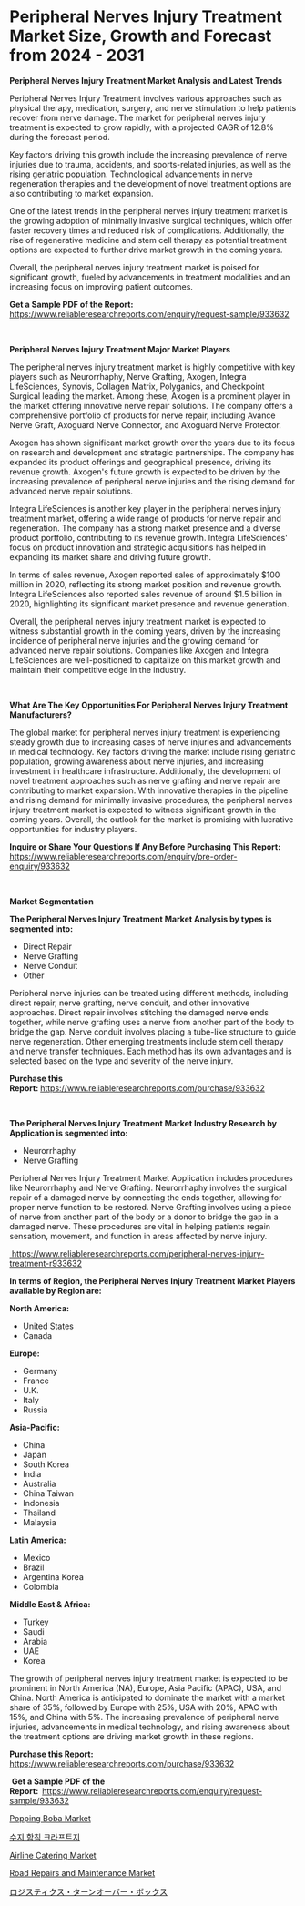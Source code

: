 <p><h1>Peripheral Nerves Injury Treatment Market Size, Growth and Forecast from 2024 - 2031</h1></p><p><strong>Peripheral Nerves Injury Treatment Market Analysis and Latest Trends</strong></p>
<p><p>Peripheral Nerves Injury Treatment involves various approaches such as physical therapy, medication, surgery, and nerve stimulation to help patients recover from nerve damage. The market for peripheral nerves injury treatment is expected to grow rapidly, with a projected CAGR of 12.8% during the forecast period. </p><p>Key factors driving this growth include the increasing prevalence of nerve injuries due to trauma, accidents, and sports-related injuries, as well as the rising geriatric population. Technological advancements in nerve regeneration therapies and the development of novel treatment options are also contributing to market expansion.</p><p>One of the latest trends in the peripheral nerves injury treatment market is the growing adoption of minimally invasive surgical techniques, which offer faster recovery times and reduced risk of complications. Additionally, the rise of regenerative medicine and stem cell therapy as potential treatment options are expected to further drive market growth in the coming years.</p><p>Overall, the peripheral nerves injury treatment market is poised for significant growth, fueled by advancements in treatment modalities and an increasing focus on improving patient outcomes.</p></p>
<p><strong>Get a Sample PDF of the Report:&nbsp;</strong> <a href="https://www.reliableresearchreports.com/enquiry/request-sample/933632">https://www.reliableresearchreports.com/enquiry/request-sample/933632</a></p>
<p>&nbsp;</p>
<p><strong>Peripheral Nerves Injury Treatment Major Market Players</strong></p>
<p><p>The peripheral nerves injury treatment market is highly competitive with key players such as Neurorrhaphy, Nerve Grafting, Axogen, Integra LifeSciences, Synovis, Collagen Matrix, Polyganics, and Checkpoint Surgical leading the market. Among these, Axogen is a prominent player in the market offering innovative nerve repair solutions. The company offers a comprehensive portfolio of products for nerve repair, including Avance Nerve Graft, Axoguard Nerve Connector, and Axoguard Nerve Protector.</p><p>Axogen has shown significant market growth over the years due to its focus on research and development and strategic partnerships. The company has expanded its product offerings and geographical presence, driving its revenue growth. Axogen's future growth is expected to be driven by the increasing prevalence of peripheral nerve injuries and the rising demand for advanced nerve repair solutions.</p><p>Integra LifeSciences is another key player in the peripheral nerves injury treatment market, offering a wide range of products for nerve repair and regeneration. The company has a strong market presence and a diverse product portfolio, contributing to its revenue growth. Integra LifeSciences' focus on product innovation and strategic acquisitions has helped in expanding its market share and driving future growth.</p><p>In terms of sales revenue, Axogen reported sales of approximately $100 million in 2020, reflecting its strong market position and revenue growth. Integra LifeSciences also reported sales revenue of around $1.5 billion in 2020, highlighting its significant market presence and revenue generation.</p><p>Overall, the peripheral nerves injury treatment market is expected to witness substantial growth in the coming years, driven by the increasing incidence of peripheral nerve injuries and the growing demand for advanced nerve repair solutions. Companies like Axogen and Integra LifeSciences are well-positioned to capitalize on this market growth and maintain their competitive edge in the industry.</p></p>
<p>&nbsp;</p>
<p><strong>What Are The Key Opportunities For Peripheral Nerves Injury Treatment Manufacturers?</strong></p>
<p><p>The global market for peripheral nerves injury treatment is experiencing steady growth due to increasing cases of nerve injuries and advancements in medical technology. Key factors driving the market include rising geriatric population, growing awareness about nerve injuries, and increasing investment in healthcare infrastructure. Additionally, the development of novel treatment approaches such as nerve grafting and nerve repair are contributing to market expansion. With innovative therapies in the pipeline and rising demand for minimally invasive procedures, the peripheral nerves injury treatment market is expected to witness significant growth in the coming years. Overall, the outlook for the market is promising with lucrative opportunities for industry players.</p></p>
<p><strong>Inquire or Share Your Questions If Any Before Purchasing This Report:</strong> <a href="https://www.reliableresearchreports.com/enquiry/pre-order-enquiry/933632">https://www.reliableresearchreports.com/enquiry/pre-order-enquiry/933632</a></p>
<p>&nbsp;</p>
<p><strong>Market Segmentation</strong></p>
<p><strong>The Peripheral Nerves Injury Treatment Market Analysis by types is segmented into:</strong></p>
<p><ul><li>Direct Repair</li><li>Nerve Grafting</li><li>Nerve Conduit</li><li>Other</li></ul></p>
<p><p>Peripheral nerve injuries can be treated using different methods, including direct repair, nerve grafting, nerve conduit, and other innovative approaches. Direct repair involves stitching the damaged nerve ends together, while nerve grafting uses a nerve from another part of the body to bridge the gap. Nerve conduit involves placing a tube-like structure to guide nerve regeneration. Other emerging treatments include stem cell therapy and nerve transfer techniques. Each method has its own advantages and is selected based on the type and severity of the nerve injury.</p></p>
<p><strong>Purchase this Report:&nbsp;</strong><a href="https://www.reliableresearchreports.com/purchase/933632">https://www.reliableresearchreports.com/purchase/933632</a></p>
<p>&nbsp;</p>
<p><strong>The Peripheral Nerves Injury Treatment Market Industry Research by Application is segmented into:</strong></p>
<p><ul><li>Neurorrhaphy</li><li>Nerve Grafting</li></ul></p>
<p><p>Peripheral Nerves Injury Treatment Market Application includes procedures like Neurorrhaphy and Nerve Grafting. Neurorrhaphy involves the surgical repair of a damaged nerve by connecting the ends together, allowing for proper nerve function to be restored. Nerve Grafting involves using a piece of nerve from another part of the body or a donor to bridge the gap in a damaged nerve. These procedures are vital in helping patients regain sensation, movement, and function in areas affected by nerve injury.</p></p>
<p><a href="https://www.reliableresearchreports.com/peripheral-nerves-injury-treatment-r933632">&nbsp;https://www.reliableresearchreports.com/peripheral-nerves-injury-treatment-r933632</a></p>
<p><strong>In terms of Region, the Peripheral Nerves Injury Treatment Market Players available by Region are:</strong></p>
<p>
    <p> <strong> North America: </strong>
        <ul>
            <li>United States</li>
            <li>Canada</li>
        </ul>
        </p> 
    <p> <strong> Europe: </strong>
        <ul>
            <li>Germany</li>
            <li>France</li>
            <li>U.K.</li>
            <li>Italy</li>
            <li>Russia</li>
        </ul>
        </p> 
    <p> <strong> Asia-Pacific: </strong>
        <ul>
            <li>China</li>
            <li>Japan</li>
            <li>South Korea</li>
            <li>India</li>
            <li>Australia</li>
            <li>China Taiwan</li>
            <li>Indonesia</li>
            <li>Thailand</li>
            <li>Malaysia</li>
        </ul>
        </p> 
    <p> <strong> Latin America: </strong>
        <ul>
            <li>Mexico</li>
            <li>Brazil</li>
            <li>Argentina Korea</li>
            <li>Colombia</li>
        </ul>
        </p> 
    <p> <strong> Middle East & Africa: </strong>
        <ul>
            <li>Turkey</li>
            <li>Saudi</li>
            <li>Arabia</li>
            <li>UAE</li>
            <li>Korea</li>
        </ul>
    </p>
    </p>
<p><p>The growth of peripheral nerves injury treatment market is expected to be prominent in North America (NA), Europe, Asia Pacific (APAC), USA, and China. North America is anticipated to dominate the market with a market share of 35%, followed by Europe with 25%, USA with 20%, APAC with 15%, and China with 5%. The increasing prevalence of peripheral nerve injuries, advancements in medical technology, and rising awareness about the treatment options are driving market growth in these regions.</p></p>
<p><strong>Purchase this Report: </strong><a href="https://www.reliableresearchreports.com/purchase/933632">https://www.reliableresearchreports.com/purchase/933632</a></p>
<p>&nbsp;<strong>Get a Sample PDF of the Report:&nbsp;&nbsp;</strong><a href="https://www.reliableresearchreports.com/enquiry/request-sample/933632">https://www.reliableresearchreports.com/enquiry/request-sample/933632</a></p>
<p><strong></strong></p>
<p><p><a href="https://www.linkedin.com/pulse/popping-boba-market-research-report-its-history-forecast-2emtc">Popping Boba Market</a></p><p><a href="https://medium.com/@seanturner6262/%EB%A0%88%EC%A7%84-%EC%B9%A8%EC%97%BD%EC%A7%80-%EC%8B%9C%EC%9E%A5-%EC%84%B1%EA%B3%B5%EC%A0%81%EC%9D%B8-%EB%B9%84%EC%A7%80%EB%8B%88%EC%8A%A4-%EC%A0%84%EB%9E%B5%EC%9D%98-%ED%95%B5%EC%8B%AC-2031%EB%85%84%EA%B9%8C%EC%A7%80-%EC%98%88%EC%B8%A1-7adf37c3a480">수지 함침 크라프트지</a></p><p><a href="https://www.linkedin.com/pulse/decoding-airline-catering-market-metrics-share-trends-growth-9lcvc">Airline Catering Market</a></p><p><a href="https://github.com/singletonthaxterkelliehr2df/Market-Research-Report-List-2/blob/main/road-repairs-and-maintenance-market.md">Road Repairs and Maintenance Market</a></p><p><a href="https://medium.com/@jarredmertz53/%E7%89%A9%E6%B5%81%E3%82%BF%E3%83%BC%E3%83%B3%E3%82%AA%E3%83%BC%E3%83%90%E3%83%BC%E3%83%9C%E3%83%83%E3%82%AF%E3%82%B9%E5%B8%82%E5%A0%B4%E8%AA%BF%E6%9F%BB%E3%83%AC%E3%83%9D%E3%83%BC%E3%83%88-%E3%81%9D%E3%81%AE%E6%AD%B4%E5%8F%B2%E3%81%A82024%E5%B9%B4%E3%81%8B%E3%82%892031%E5%B9%B4%E3%81%BE%E3%81%A7%E3%81%AE%E4%BA%88%E6%B8%AC-238e5312bb96">ロジスティクス・ターンオーバー・ボックス</a></p></p>